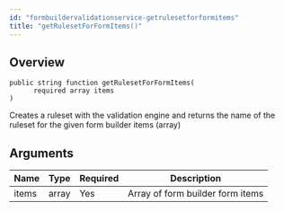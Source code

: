 ```yaml
---
id: "formbuildervalidationservice-getrulesetforformitems"
title: "getRulesetForFormItems()"
---
```



## Overview




```luceescript
public string function getRulesetForFormItems(
      required array items
)
```

Creates a ruleset with the validation engine
and returns the name of the ruleset for the
given form builder items (array)

## Arguments


<div class="table-responsive"><table class="table"><thead><tr><th>Name</th><th>Type</th><th>Required</th><th>Description</th></tr></thead><tbody><tr><td>items</td><td>array</td><td>Yes</td><td>Array of form builder form items</td></tr></tbody></table></div>